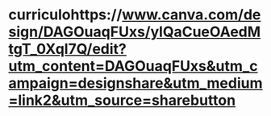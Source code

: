 # curriculohttps://www.canva.com/design/DAGOuaqFUxs/ylQaCueOAedMtgT_0Xql7Q/edit?utm_content=DAGOuaqFUxs&utm_campaign=designshare&utm_medium=link2&utm_source=sharebutton
